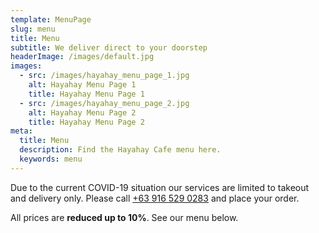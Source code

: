 ```yaml
---
template: MenuPage
slug: menu
title: Menu
subtitle: We deliver direct to your doorstep
headerImage: /images/default.jpg
images:
  - src: /images/hayahay_menu_page_1.jpg
    alt: Hayahay Menu Page 1
    title: Hayahay Menu Page 1
  - src: /images/hayahay_menu_page_2.jpg
    alt: Hayahay Menu Page 2
    title: Hayahay Menu Page 2
meta:
  title: Menu
  description: Find the Hayahay Cafe menu here.
  keywords: menu
---
```

Due to the current COVID-19 situation our services are limited to takeout and delivery only. Please call <a class="btn btn-primary btn-sm" href="tel:+639165290283">+63 916 529 0283</a> and place your order.

All prices are **reduced up to 10%**. See our menu below.
